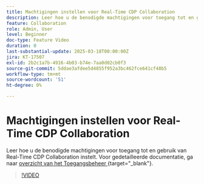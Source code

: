 ```yaml
---
title: Machtigingen instellen voor Real-Time CDP Collaboration
description: Leer hoe u de benodigde machtigingen voor toegang tot en gebruik van Real-Time CDP Collaboration instelt
feature: Collaboration
role: Admin, User
level: Beginner
doc-type: Feature Video
duration: 0
last-substantial-update: 2025-03-18T00:00:00Z
jira: KT-17507
exl-id: 2b2c1a7b-4916-4b03-b74e-7aa0d02cb0f3
source-git-commit: 5ddae3afdee5d4855f952a3bc462fce641cf48b5
workflow-type: tm+mt
source-wordcount: '51'
ht-degree: 0%

---
```


# Machtigingen instellen voor Real-Time CDP Collaboration

Leer hoe u de benodigde machtigingen voor toegang tot en gebruik van Real-Time CDP Collaboration instelt. Voor gedetailleerde documentatie, ga naar [ overzicht van het Toegangsbeheer ](https://experienceleague.adobe.com/en/docs/real-time-cdp-collaboration/using/permissions/overview){target="_blank"}.

>[!VIDEO](https://video.tv.adobe.com/v/3452216/?learn=on&enablevpops)

